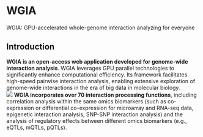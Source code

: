 # WGIA
WGIA: GPU-accelerated whole-genome interaction analyzing for everyone

## Introduction
<strong>WGIA is an open-access web application developed for genome-wide interaction analysis</strong>. WGIA leverages GPU parallel technologies to significantly enhance computational efficiency. Its framework facilitates high-speed pairwise interaction analysis, enabling extensive exploration of genome-wide interactions in the era of big data in molecular biology.<br>
<img src="/images/clij25.gif" style="max-width: 100%; display: inline-block;" data-target="animated-image.originalImage">
<strong>WGIA incorporates over 70 interaction processing functions</strong>, including correlation analysis within the same omics biomarkers (such as co-expression or differential co-expression for microarray and RNA-seq data, epigenetic interaction analysis, SNP-SNP interaction analysis) and the analysis of regulatory effects between different omics biomarkers (e.g., eQTLs, mQTLs, pQTLs).

